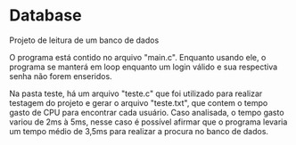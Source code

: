 # Database

Projeto de leitura de um banco de dados

O programa está contido no arquivo "main.c". Enquanto usando ele, o programa se manterá em loop enquanto um login válido e sua respectiva senha não forem enseridos.

Na pasta teste, há um arquivo "teste.c" que foi utilizado para realizar testagem do projeto e gerar o arquivo "teste.txt", que contem o tempo gasto de CPU para encontrar cada usuário.
Caso analisada, o tempo gasto variou de 2ms à 5ms, nesse caso é possível afirmar que o programa levaria um tempo médio de 3,5ms para realizar a procura no banco de dados.

